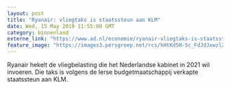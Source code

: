 ```yaml
---
layout: post
title: "Ryanair: vliegtaks is staatssteun aan KLM"
date: Wed, 15 May 2019 11:55:00 GMT
category: binnenland
externe_link: "https://www.ad.nl/economie/ryanair-vliegtaks-is-staatssteun-aan-klm~a0057aa9/"
feature_image: "https://images3.persgroep.net/rcs/hHtKdSH-Sc_FdJdJxwzlZkHbkJM/diocontent/129695277/_fitwidth/400/?appId=21791a8992982cd8da851550a453bd7f&quality=0.7"
---
```


Ryanair hekelt de vliegbelasting die het Nederlandse kabinet in 2021 wil invoeren. Die taks is volgens de Ierse budgetmaatschappij verkapte staatssteun aan KLM.
